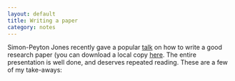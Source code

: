 ```yaml
---
layout: default
title: Writing a paper
category: notes
---
```


Simon-Peyton Jones recently gave a popular 
[talk](https://research.microsoft.com/en-us/um/people/simonpj/papers/giving-a-talk/writing-a-paper-slides.pdf)
on how to write a good research paper (you can download a local copy 
[here](./assets/writing-a-paper-slides.pdf). The entire presentation is well done,
and deserves repeated reading. These are a few of my take-aways:


